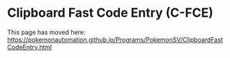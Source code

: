 # Clipboard Fast Code Entry (C-FCE)

This page has moved here: https://pokemonautomation.github.io/Programs/PokemonSV/ClipboardFastCodeEntry.html


